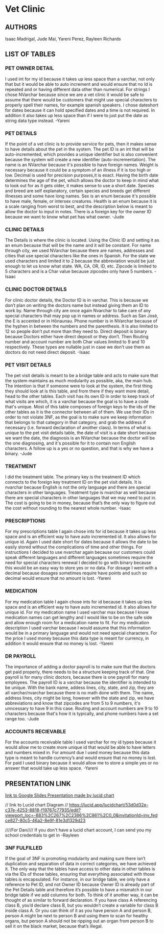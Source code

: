 # Vet Clinic 

## AUTHORS 
Isaac Madrigal, 
Jude Mai, 
Yareni Perez, 
Rayleen Richards 

## LIST OF TABLES 
### PET OWNER DETAIL 
I used int for my id because it takes up less space than a varchar, not only that but it would be able to auto increment and would ensure that no Id is repeated and or having different data other than numerical. For strings I chose NVarchar because since we are a vet clinic it would be safe to assume that there would be customers that might use special characters to properly spell their names, for example spanish speakers. I chose dateshort for dates because it can hold specified dates and a time is not required. In addition it also takes up less space than if I were to just put the date as string data type instead. -Yareni

### PET DETAILS 
If the point of a vet clinic is to provide service for pets, then it makes sense to have details about the pet in the system. The pet ID is an int that will be auto-incremented, which provides a unique identifier but is also convenient because the system will create a new identifier (auto-incrementation). The name is an NVarchar because it's possible to have foreign names. Weight is necessary because it could be a symptom of an illness if it is too high or low. Decimal is used for precision purposes,it is exact. Having the birth date determines the age of the pet, which allows the doctor to keep in mind what to look out for as it gets older, it makes sense to use a short date. Species and breed are self explanatory, certain species and breeds get different illnesses and some have long names. Sex is an enum because it's possible to have male, female, or intersex creatures. Health is an enum because it is a scale ranging from worst to best, and the description below is meant to allow the doctor to input in notes. There is a foreign key for the owner ID because we want to know what pet has what owner. -Jude 

### CLINIC DETAILS 
The Details is where the clinic is located. Using the Clinic ID and setting it as an enum because that will be the name and it will be constant. For name through city, we used NVarchar because there are names, addresses and cities that use special characters like the ones in Spanish. For the state we used characters and limited it to 2 because the abbreviation would be just enough to let us know what state. WA, CA, OR, ID, etc. Zipcode is limited to 5 characters and is a Char value because zipcodes only have 5 numbers. -Isaac 
 
### CLINIC DOCTOR DETAILS 
For clinic doctor details, the Doctor ID is in varchar. This is because we don’t plan on writing the doctors name but instead giving them an ID to work by. Name through city are once again Nvarchar to take care of any special characters that may pop up in names or address. Such as San Josè, the E is accented or in Hōnaunau. Phone number is in NVarchar because of the hyphen in between the numbers and the parenthesis. It is also limited to 12 so people don’t put more than they need to. Direct deposit is binary because Doctors either have direct deposit or they don’t. Then Routing number and account number are both Char values limited to 9 and 10 respectively. These types are nullable just in case we don’t use them as doctors do not need direct deposit. -Isaac 

### PET VISIT DETAILS 
The pet visit details is meant to be a bridge table and acts to make sure that the system maintains as much modularity as possible, aka, the main hub. The intention is that if someone were to look at the system, the first thing they should look at is this table, and from there if they want more detail, head to the other tables. Each visit has its own ID in order to keep track of what visits are which, it is a varchar because the goal is to have a code that's unique. Most of this table composes of foreign keys to the ids of the other tables as it is the connector between all of them. We use their IDs in order to not violate 3NF, as the goal is to make sure we keep information that belongs to that category in that category, and grab the address if necessary (i.e. forward declaration of another class). In terms of what is unique to the pet visit details table, the date of visit is a date short because we want the date, the diagnosis is an NVarchar because the doctor will be the one diagnosing, and it's possible for it to contain non English characters. A follow up is a yes or no question, and that is why we have a binary. -Jude 

### TREATMENT 
I did the treatment table. The primary key is the treatment ID which connects to the foreign key treatment ID on the pet visit details. It is nvarchar because English is not the only language and there are special characters in other languages. Treatment type is nvarchar as well because there are special characters in other languages that we may need to put in. The cost is going to be in money, because that’s the only way to figure out the cost without rounding to the nearest whole number. -Isaac 

### PRESCRIPTIONS 
For my prescriptions table I again chose ints for id because it takes up less space and is an efficient way to have auto incremented id. It also allows for unique id. Again I used date short for dates because it allows the date to be easily stored without the complications of time and other things. For instructions I decided to use nvarchar again because our customers could speak different languages and different languages sometimes require the need for special characters renewal I decided to go with binary because this would be an easy way to store yes or no data. For dosage I went with a decimal because dosages sometimes require have points and such so decimal would ensure that no amount is lost. -Yareni 

### MEDICATION 
For my medication table I again chose ints for id because it takes up less space and is an efficient way to have auto incremented id. It also allows for unique id. For my medication name I used varchar max because I know medication names can get lengthy and I would like to be on the safe side and allow enough room for a medication name to fit. For my medication description I used varchar because I would assume that this information would be in a primary language and would not need special characters. For the price I used money because this data type is meant for currency, in addition it would ensure that no money is lost. -Yareni 

### DR PAYROLL
The importance of adding a doctor payroll is to make sure that the doctors get paid properly, there needs to be a structure keeping track of that. One payroll is for many clinic doctors, because there is one payroll for many employees. The payroll ID is a varchar because the identifier is intended to be unique. With the bank name, addess lines, city, state, and zip, they are all varchar/nvarchar because there is no math done with them. The name, address lines, city might be long, however with the state and zip, we have abbreviations and know that zipcodes are from 5 to 9 numbers, it's unncessary to have 9 in this case. Routing and account numbers are 9 to 10 characters because that's how it is typically, and phone numbers have a set range too. -Jude 

### ACCOUNTS RECIEVABLE 
For the accounts receivable table I used varchar for my id types because it would allow me to create more unique id that would be able to have letters and numbers mixed in. For amount due I used money because this data type is meant to handle currency’s and would ensure that no money is lost. For paid I used binary because it would allow me to store a simple yes or no answer that would take up less space. -Yareni 

## PRESENTATION LINK 
[link to Google Slides Presentation made by lucid chart](https://docs.google.com/presentation/d/12YfVAwFF7ExGGNaMwKP4DxIhIKLSXIY65-16OB-2_8k/edit?usp=sharing)

// link to Lucid chart Diagram // https://lucid.app/lucidchart/53d0d32e-c37e-4253-8818-f19767c77935/edit?viewport_loc=-883%2C267%2C2386%2C861%2C0_0&invitationId=inv_fedce827-80c5-46a2-8e9f-81e3d1329d23 

////For Dan//// If you don't have a lucid chart account, I can send you my school credentials to get in  -Rayleen 

### 3NF FULFILLED 
If the goal of 3NF is promoting modularity and making sure there isn’t duplication and separation of data in correct categories, we have achieved it. The only way that the tables have access to other data in other tables is via the IDs of those tables, ensuring that everything associated with those tables is encapsulated. For instance, in our bridge table, we only have a reference to Pet ID, and not Owner ID because Owner ID is already part of the Pet Details table and therefore it’s possible to have a mismatch in our bridge table if we add columns for both. To think of it another way, it can be thought of as similar to forward declaration. If you have class A referencing class B, you’d declare class B, but you wouldn’t create a variable for class B inside class A. Or you can think of it as you have person A and person B, person A might be next to person B and using them to scan for healthy organs, but person A should not be ripping out an organ from person B to sell it on the black market, because that’s illegal. 
